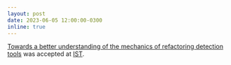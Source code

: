 ```yaml
---
layout: post
date: 2023-06-05 12:00:00-0300
inline: true
---
```


[Towards a better understanding of the mechanics of refactoring detection tools](https://www.sciencedirect.com/science/article/pii/S0950584923001271) was accepted at [IST](https://www.sciencedirect.com/journal/information-and-software-technology).